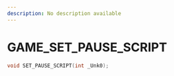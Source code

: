 ```yaml
---
description: No description available 
---
```


# GAME\_SET_PAUSE_SCRIPT

```cpp
void SET_PAUSE_SCRIPT(int _Unk0);
```